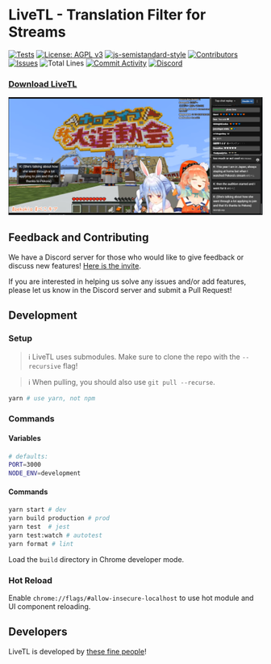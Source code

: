 # LiveTL - Translation Filter for Streams

[![Tests](https://github.com/LiveTL/LiveTL/actions/workflows/tests.yaml/badge.svg)](https://github.com/LiveTL/LiveTL/actions/workflows/tests.yaml)
[![License: AGPL v3](https://img.shields.io/badge/License-AGPL%20v3-blue.svg)](https://www.gnu.org/licenses/agpl-3.0)
[![js-semistandard-style](https://img.shields.io/badge/code%20style-semistandard-brightgreen.svg)](https://github.com/standard/semistandard)
[![Contributors](https://img.shields.io/github/contributors/LiveTL/LiveTL)](https://github.com/LiveTL/LiveTL/contributors)
[![Issues](https://img.shields.io/github/issues/LiveTL/LiveTL)](https://github.com/LiveTL/LiveTL/issues)
![Total Lines](https://img.shields.io/tokei/lines/github/LiveTL/LiveTL)
[![Commit Activity](https://img.shields.io/github/commit-activity/w/LiveTL/LiveTL)](https://github.com/LiveTL/LiveTL/commits/)
[![Discord](https://img.shields.io/discord/780938154437640232.svg?label=&logo=discord&logoColor=ffffff&color=7389D8&labelColor=6A7EC2)](https://discord.gg/uJrV3tmthg)

### [Download LiveTL](https://livetl.github.io/LiveTL/)

![Demo](./img/demo.png)

## Feedback and Contributing

We have a Discord server for those who would like to give feedback or discuss new
features! [Here is the invite](https://discord.gg/uJrV3tmthg).

If you are interested in helping us solve any issues and/or add features, please let us know in the Discord server and
submit a Pull Request!

## Development

### Setup

> ℹ LiveTL uses submodules. Make sure to clone the repo with the `--recursive` flag!

> ℹ When pulling, you should also use `git pull --recurse`.

```bash
yarn # use yarn, not npm
```

### Commands

#### Variables
```bash
# defaults:
PORT=3000
NODE_ENV=development
```

#### Commands
```bash
yarn start # dev
yarn build production # prod
yarn test  # jest
yarn test:watch # autotest
yarn format # lint
```
Load the `build` directory in Chrome developer mode.

### Hot Reload
Enable `chrome://flags/#allow-insecure-localhost` to use hot module and UI component reloading.

## Developers

LiveTL is developed by [these fine people](https://github.com/LiveTL/LiveTL/graphs/contributors)!

